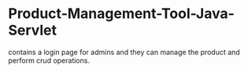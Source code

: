 # Product-Management-Tool-Java-Servlet
contains a login page for admins and they can manage the product and perform crud operations.
